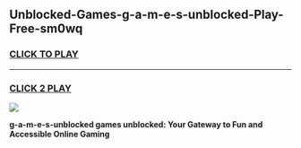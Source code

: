 
## Unblocked-Games-g-a-m-e-s-unblocked-Play-Free-sm0wq
<h3>
<a href="https://premium76.site?title=g-a-m-e-s-unblocked&ref=18A1">CLICK TO PLAY</a></h3>
<hr>

<h3>
<a href="https://premium76.site?title=g-a-m-e-s-unblocked&ref=18A1">CLICK 2 PLAY</a>
  
</h3>

<a href="https://premium76.site?title=g-a-m-e-s-unblocked&ref=18A1"><img src="https://clearcache.store/games.png"></a>


**g-a-m-e-s-unblocked games unblocked: Your Gateway to Fun and Accessible Online Gaming**

